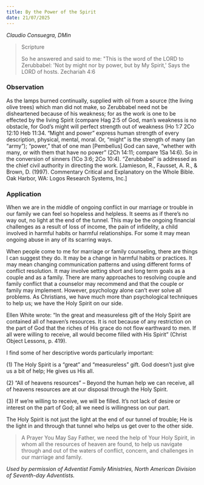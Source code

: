 ```yaml
---
title: By the Power of the Spirit
date: 21/07/2025
---
```


_Claudio Consuegra, DMin_

> <p>Scripture</p>
> So he answered and said to me: "This is the word of the LORD to Zerubbabel: 'Not by might nor by power, but by My Spirit,' Says the LORD of hosts. Zechariah 4:6

### Observation

As the lamps burned continually, supplied with oil from a source (the living olive trees) which man did not make, so Zerubbabel need not be disheartened because of his weakness; for as the work is one to be effected by the living Spirit (compare Hag 2:5 of God, man’s weakness is no obstacle, for God’s might will perfect strength out of weakness (Ho 1:7 2Co 12:10 Heb 11:34. “Might and power” express human strength of every description, physical, mental, moral. Or, “might” is the strength of many (an “army”); “power,” that of one man [Pembellus] God can save, “whether with many, or with them that have no power” (2Ch 14:11; compare 1Sa 14:6). So in the conversion of sinners (1Co 3:6; 2Co 10:4). “Zerubbabel” is addressed as the chief civil authority in directing the work. [Jamieson, R., Fausset, A. R., & Brown, D. (1997). Commentary Critical and Explanatory on the Whole Bible. Oak Harbor, WA: Logos Research Systems, Inc.]

### Application

When we are in the middle of ongoing conflict in our marriage or trouble in our family we can feel so hopeless and helpless. It seems as if there’s no way out, no light at the end of the tunnel. This may be the ongoing financial challenges as a result of loss of income, the pain of infidelity, a child involved in harmful habits or harmful relationships. For some it may mean ongoing abuse in any of its scarring ways.

When people come to me for marriage or family counseling, there are things I can suggest they do. It may be a change in harmful habits or practices. It may mean changing communication patterns and using different forms of conflict resolution. It may involve setting short and long term goals as a couple and as a family. There are many approaches to resolving couple and family conflict that a counselor may recommend and that the couple or family may implement. However, psychology alone can’t ever solve all problems. As Christians, we have much more than psychological techniques to help us; we have the Holy Spirit on our side.

Ellen White wrote: “In the great and measureless gift of the Holy Spirit are contained all of heaven’s resources. It is not because of any restriction on the part of God that the riches of His grace do not flow earthward to men. If all were willing to receive, all would become filled with His Spirit” (Christ Object Lessons, p. 419).

I find some of her descriptive words particularly important:

(1) The Holy Spirit is a “great” and “measureless” gift. God doesn’t just give us a bit of help; He gives us His all.

(2) “All of heavens resources” – Beyond the human help we can receive, all of heavens resources are at our disposal through the Holy Spirit.

(3) If we’re willing to receive, we will be filled. It’s not lack of desire or interest on the part of God; all we need is willingness on our part.

The Holy Spirit is not just the light at the end of our tunnel of trouble; He is the light in and through that tunnel who helps us get over to the other side.

> <callout>A Prayer You May Say</callout>
> Father, we need the help of Your Holy Spirit, in whom all the resources of heaven are found, to help us navigate through and out of the waters of conflict, concern, and challenges in our marriage and family.

_Used by permission of Adventist Family Ministries, North American Division of Seventh-day Adventists._